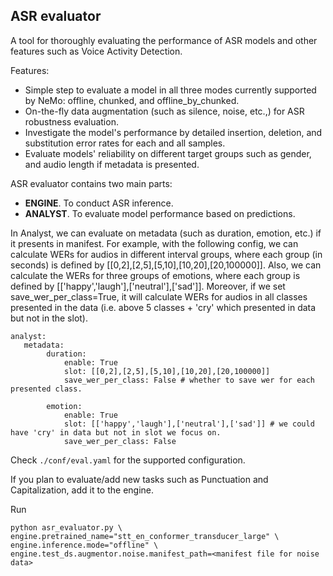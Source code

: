 ASR evaluator
--------------------

A tool for thoroughly evaluating the performance of ASR models and other features such as Voice Activity Detection. 

Features:
   - Simple step to evaluate a model in all three modes currently supported by NeMo: offline, chunked, and offline_by_chunked.
   - On-the-fly data augmentation (such as silence, noise, etc.,) for ASR robustness evaluation. 
   - Investigate the model's performance by detailed insertion, deletion, and substitution error rates for each and all samples.
   - Evaluate models' reliability on different target groups such as gender, and audio length if metadata is presented.


ASR evaluator contains two main parts: 
- **ENGINE**. To conduct ASR inference.
- **ANALYST**. To evaluate model performance based on predictions. 

In Analyst, we can evaluate on metadata (such as duration, emotion, etc.) if it presents in manifest. For example, with the following config, we can calculate WERs for audios in different interval groups, where each group (in seconds) is defined by [[0,2],[2,5],[5,10],[10,20],[20,100000]]. Also, we can calculate the WERs for three groups of emotions, where each group is defined by [['happy','laugh'],['neutral'],['sad']]. Moreover, if we set save_wer_per_class=True, it will calculate WERs for audios in all classes presented in the data (i.e. above 5 classes + 'cry' which presented in data but not in the slot). 

```
analyst:   
   metadata:
        duration: 
            enable: True
            slot: [[0,2],[2,5],[5,10],[10,20],[20,100000]] 
            save_wer_per_class: False # whether to save wer for each presented class.

        emotion: 
            enable: True
            slot: [['happy','laugh'],['neutral'],['sad']] # we could have 'cry' in data but not in slot we focus on.
            save_wer_per_class: False
 ```           
            
            
Check `./conf/eval.yaml` for the supported configuration. 

If you plan to evaluate/add new tasks such as Punctuation and Capitalization, add it to the engine.

Run
```
python asr_evaluator.py \
engine.pretrained_name="stt_en_conformer_transducer_large" \
engine.inference.mode="offline" \
engine.test_ds.augmentor.noise.manifest_path=<manifest file for noise data>
```
